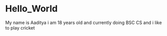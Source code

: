 # Hello_World
My name is Aaditya i am 18 years old and currently doing BSC CS and i like to play cricket
